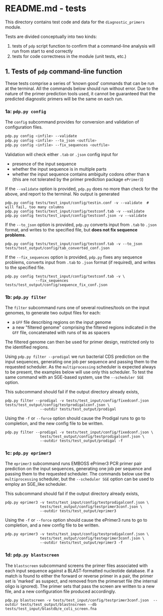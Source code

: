 # README.md - tests

This directory contains test code and data for the `diagnostic_primers` module.

Tests are divided conceptually into two kinds:

1. tests of `pdp` script function to confirm that a command-line analysis will run from start to end correctly
2. tests for code correctness in the module (unit tests, etc.)

## 1. Tests of `pdp` command-line function

These tests comprise a series of 'known good' commands that can be run at the terminal. All the commands below should run without error. Due to the nature of the primer prediction tools used, it cannot be guaranteed that the predicted diagnostic primers will be the same on each run.

### 1a: `pdp.py config`

The `config` subcommand provides for conversion and validation of configuration files.

```bash
pdp.py config <infile> --validate
pdp.py config <infile> --to_json <outfile>
pdp.py config <infile> --fix_sequences <outfile>
```

Validation will check either `.tab` or `.json` config input for

* presence of the input sequence
* whether the input sequence is in multiple parts
* whether the input sequence contains ambiguity codons other than `N` (this are not tolerated by the primer prediction package `ePrimer3`)

If the `--validate` option is provided, `pdp.py` does no more than check for the above, and report to the terminal. No output is generated

```
pdp.py config tests/test_input/config/testin.conf -v --validate  # will fail, too many columns
pdp.py config tests/test_input/config/testconf.tab -v --validate
pdp.py config tests/test_input/config/testconf.json -v --validate
```

If the `--to_json` option is provided, `pdp.py` converts input from `.tab` to `.json` format, and writes to the specified file, but **does not fix sequence problems**.

```
pdp.py config tests/test_input/config/testconf.tab -v --to_json tests/test_output/config/tab_converted_conf.json
```

If the `--fix_sequences` option is provided, `pdp.py` fixes any sequence problems, converts input from `.tab` to `.json` format (if required), and writes to the specified file.

```
pdp.py config tests/test_input/config/testconf.tab -v \
              --fix_sequences tests/test_output/config/sequence_fix_conf.json
```


### 1b: `pdp.py filter`

The `filter` subcommand runs one of several routines/tools on the input genomes, to generate two output files for each:

- a `GFF` file describing regions on the input genome
- a new "filtered genome" comprising the filtered regions indicated in the `GFF` file, concatenated with runs of `N`s as spacers

The filtered genome can then be used for primer design, restricted only to the identified regions.

Using `pdp.py filter --prodigal` we run bacterial CDS prediction on the input sequences, generating one job per sequence and passing them to the requested scheduler. As the `multiprocessing` scheduler is expected always to be present, the examples below will use only this scheduler. To test the same command with an SGE-based system, use the `--scheduler SGE` option.

This subcommand should fail if the output directory already exists,

```
pdp.py filter --prodigal -v tests/test_input/config/fixedconf.json tests/test_output/config/testprodigalconf.json \
                --outdir tests/test_output/prodigal
```

Using the `-f` or `--force` option should cause the Prodigal runs to go to completion, and the new config file to be written.

```
pdp.py filter --prodigal -v tests/test_input/config/fixedconf.json \
                tests/test_output/config/testprodigalconf.json \
                --outdir tests/test_output/prodigal -f
```

### 1c: `pdp.py eprimer3`

The `eprimer3` subcommand runs EMBOSS ePrimer3 PCR primer pair prediction on the input sequences, generating one job per sequence and passing them to the requested scheduler. The commands below use the `multiprocessing` scheduler, but the `--scheduler SGE` option can be used to employ an SGE_like scheduler.

This subcommand should fail if the output directory already exists,

```
pdp.py eprimer3 -v tests/test_input/config/testprodigalconf.json \
                tests/test_output/config/testprimer3conf.json \
                --outdir tests/test_output/eprimer3
```

Using the `-f` or `--force` option should cause the ePrimer3 runs to go to completion, and a new config file to be written.

```
pdp.py eprimer3 -v tests/test_input/config/testprodigalconf.json \
                tests/test_output/config/testeprimer3conf.json \
                --outdir tests/test_output/eprimer3 -f
```

### 1d: `pdp.py blastscreen`

The `blastscreen` subcommand screens the primer files associated with each input sequence against a BLAST-formatted nucleotide database. If a match is found to either the forward or reverse primer in a pair, the primer set is 'marked' as suspect, and removed from the primerset file (the internal oligo is ignored). The primer sets that pass the screen are written to a new file, and a new configuration file produced accordingly.

```
pdp.py blastscreen -v tests/test_input/config/testprimer3conf.json  --outdir tests/test_output/blastnscreen --db tests/test_input/blastdb/e_coli_screen.fna
```